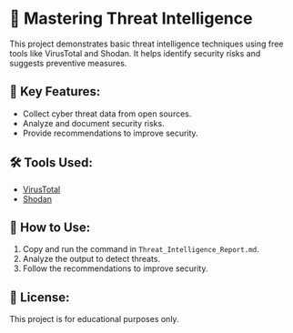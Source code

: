 # 🔐 Mastering Threat Intelligence

This project demonstrates basic threat intelligence techniques using free tools like VirusTotal and Shodan. It helps identify security risks and suggests preventive measures.

## 📌 Key Features:
- Collect cyber threat data from open sources.
- Analyze and document security risks.
- Provide recommendations to improve security.

## 🛠 Tools Used:
- [VirusTotal](https://www.virustotal.com/)
- [Shodan](https://www.shodan.io/)

## 🚀 How to Use:
1. Copy and run the command in `Threat_Intelligence_Report.md`.
2. Analyze the output to detect threats.
3. Follow the recommendations to improve security.

## 📄 License:
This project is for educational purposes only.
